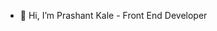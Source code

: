 - 👋 Hi, I’m Prashant Kale - Front End Developer
 

<!---
prashant0312/prashant0312 is a ✨ special ✨ repository because its `README.md` (this file) appears on your GitHub profile.
You can click the Preview link to take a look at your changes.
--->

